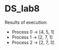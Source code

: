 # DS_lab8
Results of execution:

* Process 0 -> [4, 5, 1]
* Process 1 -> [2, 7, 1]
* Process 2 -> [2, 7, 3]
